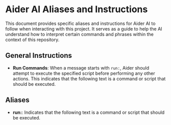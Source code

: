 # Aider AI Aliases and Instructions

This document provides specific aliases and instructions for Aider AI to follow when interacting with this project. It serves as a guide to help the AI understand how to interpret certain commands and phrases within the context of this repository.

## General Instructions

- **Run Commands**: When a message starts with `run:`, Aider should attempt to execute the specified script before performing any other actions. This indicates that the following text is a command or script that should be executed.

## Aliases

- **run:**: Indicates that the following text is a command or script that should be executed.

